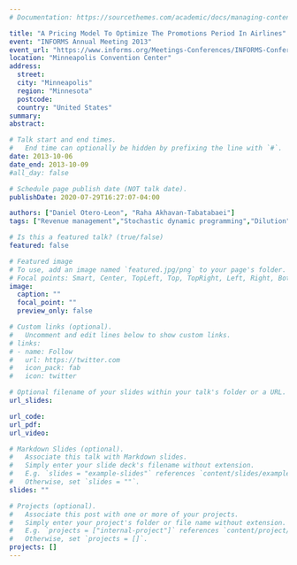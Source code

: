 ```yaml
---
# Documentation: https://sourcethemes.com/academic/docs/managing-content/

title: "A Pricing Model To Optimize The Promotions Period In Airlines"
event: "INFORMS Annual Meeting 2013"
event_url: "https://www.informs.org/Meetings-Conferences/INFORMS-Conference-Calendar/Past-Events/INFORMS-Annual-Meeting-2010-Austin"
location: "Minneapolis Convention Center"
address: 
  street:
  city: "Minneapolis"
  region: "Minnesota"
  postcode: 
  country: "United States"
summary:
abstract:

# Talk start and end times.
#   End time can optionally be hidden by prefixing the line with `#`.
date: 2013-10-06
date_end: 2013-10-09
#all_day: false

# Schedule page publish date (NOT talk date).
publishDate: 2020-07-29T16:27:07-04:00

authors: ["Daniel Otero-Leon", "Raha Akhavan-Tabatabaei"]
tags: ["Revenue management","Stochastic dynamic programming","Dilution","Airline promotion","OR in airlines"]

# Is this a featured talk? (true/false)
featured: false

# Featured image
# To use, add an image named `featured.jpg/png` to your page's folder. 
# Focal points: Smart, Center, TopLeft, Top, TopRight, Left, Right, BottomLeft, Bottom, BottomRight.
image:
  caption: ""
  focal_point: ""
  preview_only: false

# Custom links (optional).
#   Uncomment and edit lines below to show custom links.
# links:
# - name: Follow
#   url: https://twitter.com
#   icon_pack: fab
#   icon: twitter

# Optional filename of your slides within your talk's folder or a URL.
url_slides:

url_code:
url_pdf:
url_video:

# Markdown Slides (optional).
#   Associate this talk with Markdown slides.
#   Simply enter your slide deck's filename without extension.
#   E.g. `slides = "example-slides"` references `content/slides/example-slides.md`.
#   Otherwise, set `slides = ""`.
slides: ""

# Projects (optional).
#   Associate this post with one or more of your projects.
#   Simply enter your project's folder or file name without extension.
#   E.g. `projects = ["internal-project"]` references `content/project/deep-learning/index.md`.
#   Otherwise, set `projects = []`.
projects: []
---
```

